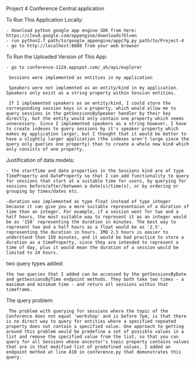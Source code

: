 Project 4 Conference Central application

To Run This Application Locally:

	- download python google app engine SDK from here: https://cloud.google.com/appengine/downloads?hl=en
	- run python2.7 path/to/google_appengine/appcfg.py path/to/Project-4
	- go to http://localhost:8080 from your web browser

To Run the Uploaded Version of This App:

	- go to conference-1124.appspot.com/_ah/api/explorer

	 Sessions were implemented as entities in my application
	
	 Speakers were not implemnted as an entity/kind in my application. Speakers only exist as a string property within Session entities.

	 If I implemented speakers as an entity/kind, I could store the corresponding session keys in a property, which would allow me to query sessions in the getSessionsBySpeaker handler by their key directly, but the entity would only contain one property which seems unnecessary. Since I implemented speakers as a string however, I have to create indexes to query sessions by it's speaker property which makes my application larger, but I thought that it would be better to have a slightly larger application (the indexes aren't large since the query only queries one property) than to create a whole new kind which only consists of one property.

Justification of data models:
	
	- the startTime and date properties in the Sessions kind are of type  TimeProperty and DateProperty so that I can add functionality to query for sessions that start at a suitable time for users, by querying for sessions before/after/between a date(s)/time(s), or by ordering or grouping by times/dates etc.

	-duration was implemented as type float instead of type integer because it can give you a more suitable representaion of a duration of time than an integer. For example, if a session went for two and a half hours, the most suitable way to represent it as an integer would be as '150' representing the duration in minutes. The best way to represent two and a half hours as a float would be as '2.5', representing the duration in hours. IMO 2.5 hours is easier to understand than 150 minutes, and it would be bad practice to store a duration as a timeProperty, since they are intended to represent a time of day, plus it would mean the duration of a session would be limited to 24 hours.

two query types added:

	the two queries that I added can be accessed by the getSessionsByDate and getSessionsByTime endpoint methods. They both take two times - a maximum and minimum time - and return all sessions within that timeframe.

The query problem:

	 The problem with querying for sessions where the topic of the Conference does not equal 'workshop' and is before 7pm, is that there is no direct way to query for entities where a specified repeated property does not contain a specified value. One approach to getting around this problem would be predefine a set of possible values in a list and remove the specified value from the list, so that you can query for all Sessions whose ancestor's topic property contains values that are in that modified list of predefined values. I added an endpoint method at line 810 in conference.py that demonstrates this query.
